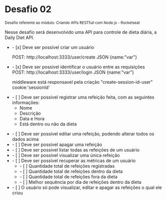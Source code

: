 
<h1> Desafio 02 </h1>
<small> Desafio referente ao módulo: Criando APIs RESTfull com Node.js - Rocketseat </small>
<p>Nesse desafio será desenvolvido uma API para controle de dieta diária, a Daily Diet API.</p>

<ul>  
  <li> - [x]  Deve ser possível criar um usuário</li>
        <p> POST: http://localhost:3333/user/create JSON {name:"var"}<p>
  <li> - [x]  Deve ser possível identificar o usuário entre as requisições</li>
         <span> POST: http://localhost:3333/user/login JSON {name:"var"}</span>
         <p> middleware está responsavel pela criação "create-session-id-user" cookie:'sessionId' </p>
  <li> - [ ]  Deve ser possível registrar uma refeição feita, com as seguintes informações:
      <ul>
          <li>Nome</li>
          <li>Descrição</li>
          <li>Data e Hora</li>
          <li>Está dentro ou não da dieta</li>
      </ul>
  
  </li>
</ul>


<ul>
   <li> - [ ]  Deve ser possível editar uma refeição, podendo alterar todos os dados acima </li>
   <li> - [ ]  Deve ser possível apagar uma refeição </li>
   <li> - [ ]  Deve ser possível listar todas as refeições de um usuário</li>
   <li> - [ ]  Deve ser possível visualizar uma única refeição </li>
   <li> - [ ]  Deve ser possível recuperar as métricas de um usuário
          <ul>
            <li> - [ ] Quantidade total de refeições registradas </li>
            <li> - [ ] Quantidade total de refeições dentro da dieta </li>
            <li> - [ ] Quantidade total de refeições fora da dieta </li>
            <li> - [ ] Melhor sequência por dia de refeições dentro da dieta </li>
          </ul>
       
  </li>
   <li> - [ ]  O usuário só pode visualizar, editar e apagar as refeições o qual ele criou </li>
 </ul>










    

  
 
  

